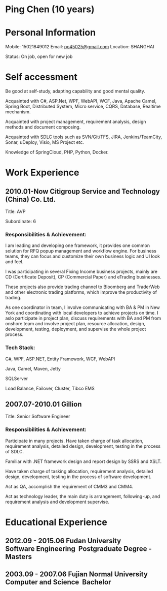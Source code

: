 # Ping Chen (10 years)

# Personal Information
Mobile: 15021849012     Email: pc45025@gmail.com      Location: SHANGHAI 

Status: On job, open for new job

# Self accessment

Be good at self-study, adapting capability and good mental quality.

Acquainted with C#, ASP.Net, WPF, WebAPI, WCF, Java, Apache Camel, Spring Boot, Distributed System, Micro service, CQRS, Database, Realtime mechanism. 

Acquainted with project management, requirement analysis, design methods and document composing.

Acquainted with SDLC tools such as SVN/Git/TFS, JIRA, Jenkins/TeamCity, Sonar, uDeploy, Visio, MS Project etc.

Knowledge of SpringCloud, PHP, Python, Docker. 

# Work Experience 
## 2010.01-Now 	Citigroup Service and Technology (China) Co. Ltd. 

Title: AVP

Subordinate: 	6 

### Responsibilities & Achievement:
I am leading and developing one framework, it provides one common solution for RFQ popup management and workflow engine. For business teams, they can focus and customize their own business logic and UI look and feel. 

I was participating in several Fixing Income business projects, mainly are CD (Certificate Deposit), CP (Commercial Paper) and eTrading businesses.

These projects also provide trading channel to Bloomberg and TraderWeb and other electronic trading platforms, which improve the productivity of trading. 

As one coordinator in team, I involve communicating with BA & PM in New York and coordinating with local developers to achieve projects on time. I aslo participate in project plan, discuss requirements with BA and PM from onshore team and involve project plan, resource allocation, design, development, testing, deployment, and supervise the whole project process.

### Tech Stack:

C#, WPF, ASP.NET, Entity Framework, WCF, WebAPI

Java, Camel, Maven, Jetty

SQLServer

Load Balance, Failover, Cluster, Tibco EMS


## 2007.07-2010.01 	Gillion 
Title: Senior Software Engineer
### Responsibilities & Achievement:
Participate in many projects. Have taken charge of task allocation, requirement analysis, detailed design, development, testing in the process of SDLC. 

Familiar with .NET framework design and report design by SSRS and XSLT. 

Have taken charge of tasking allocation, requirement analysis, detailed design, development, testing in the process of software development. 

Act as QA, accomplish the requirement of CMM3 and CMM4. 

Act as technology leader, the main duty is arrangement, following-up, and requirement analysis and development supervise.

# Educational Experience
## 2012.09 - 2015.06 Fudan University            Software Engineering  Postgraduate Degree - Masters 
## 2003.09 - 2007.06 Fujian Normal University    Computer and Science  Bachelor 
